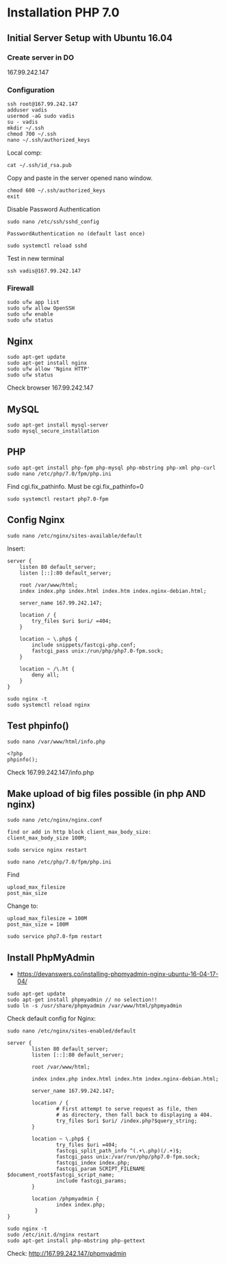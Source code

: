 # Installation PHP 7.0
## Initial Server Setup with Ubuntu 16.04
### Create server in DO
167.99.242.147
### Configuration
````
ssh root@167.99.242.147
adduser vadis
usermod -aG sudo vadis
su - vadis
mkdir ~/.ssh
chmod 700 ~/.ssh
nano ~/.ssh/authorized_keys
````
Local comp:
````
cat ~/.ssh/id_rsa.pub
````
Copy and paste in the server opened nano window.
````
chmod 600 ~/.ssh/authorized_keys
exit
````
Disable Password Authentication
````
sudo nano /etc/ssh/sshd_config

PasswordAuthentication no (default last once)

sudo systemctl reload sshd
````
Test in new terminal
````
ssh vadis@167.99.242.147
````
### Firewall
````
sudo ufw app list
sudo ufw allow OpenSSH
sudo ufw enable
sudo ufw status
````
## Nginx
````
sudo apt-get update
sudo apt-get install nginx
sudo ufw allow 'Nginx HTTP'
sudo ufw status
````
Check browser
167.99.242.147
## MySQL
````
sudo apt-get install mysql-server
sudo mysql_secure_installation
````
## PHP
````
sudo apt-get install php-fpm php-mysql php-mbstring php-xml php-curl
sudo nano /etc/php/7.0/fpm/php.ini
````
Find cgi.fix_pathinfo. Must be cgi.fix_pathinfo=0
````
sudo systemctl restart php7.0-fpm
````
## Config Nginx
````
sudo nano /etc/nginx/sites-available/default
````
Insert:
````
server {
    listen 80 default_server;
    listen [::]:80 default_server;

    root /var/www/html;
    index index.php index.html index.htm index.nginx-debian.html;

    server_name 167.99.242.147;

    location / {
        try_files $uri $uri/ =404;
    }

    location ~ \.php$ {
        include snippets/fastcgi-php.conf;
        fastcgi_pass unix:/run/php/php7.0-fpm.sock;
    }

    location ~ /\.ht {
        deny all;
    }
}
````
````
sudo nginx -t
sudo systemctl reload nginx
````
## Test phpinfo()
````
sudo nano /var/www/html/info.php

<?php
phpinfo();
````
Check 167.99.242.147/info.php

## Make upload of big files possible (in php AND nginx)
````
sudo nano /etc/nginx/nginx.conf

find or add in http block client_max_body_size:
client_max_body_size 100M;

sudo service nginx restart
````
````
sudo nano /etc/php/7.0/fpm/php.ini
````
Find
````
upload_max_filesize
post_max_size
````
Change to:
````
upload_max_filesize = 100M
post_max_size = 100M

sudo service php7.0-fpm restart
````
## Install PhpMyAdmin
* https://devanswers.co/installing-phpmyadmin-nginx-ubuntu-16-04-17-04/

````
sudo apt-get update
sudo apt-get install phpmyadmin // no selection!!
sudo ln -s /usr/share/phpmyadmin /var/www/html/phpmyadmin
````
Check default config for Nginx:
````
sudo nano /etc/nginx/sites-enabled/default
````
````
server {
        listen 80 default_server;
        listen [::]:80 default_server;

        root /var/www/html;

        index index.php index.html index.htm index.nginx-debian.html;

        server_name 167.99.242.147;

        location / {
                # First attempt to serve request as file, then
                # as directory, then fall back to displaying a 404.
                try_files $uri $uri/ /index.php?$query_string;
        }

        location ~ \.php$ {
                try_files $uri =404;
                fastcgi_split_path_info ^(.+\.php)(/.+)$;
                fastcgi_pass unix:/var/run/php/php7.0-fpm.sock;
                fastcgi_index index.php;
                fastcgi_param SCRIPT_FILENAME $document_root$fastcgi_script_name;
                include fastcgi_params;
        }

        location /phpmyadmin {
                index index.php;
         }
}

````
````
sudo nginx -t
sudo /etc/init.d/nginx restart
sudo apt-get install php-mbstring php-gettext
````

Check:
http://167.99.242.147/phpmyadmin
````
